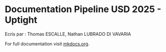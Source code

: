 # Documentation Pipeline USD 2025 - Uptight

Ecris par : Thomas ESCALLE, Nathan LUBRADO DI VAVARIA

For full documentation visit [mkdocs.org](https://www.mkdocs.org).
